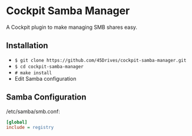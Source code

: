 # Cockpit Samba Manager
A Cockpit plugin to make managing SMB shares easy.

## Installation
* `$ git clone https://github.com/45Drives/cockpit-samba-manager.git`
* `$ cd cockpit-samba-manager`
* `# make install`
* Edit Samba configuration

## Samba Configuration
/etc/samba/smb.conf:
```ini
[global]
include = registry
```
